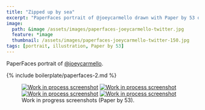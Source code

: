 ```yaml
---
title: "Zipped up by sea"
excerpt: "PaperFaces portrait of @joeycarmello drawn with Paper by 53 on an iPad."
image: 
  path: &image /assets/images/paperfaces-joeycarmello-twitter.jpg 
  feature: *image
  thumbnail: /assets/images/paperfaces-joeycarmello-twitter-150.jpg
tags: [portrait, illustration, Paper by 53]
---
```


PaperFaces portrait of <a href="http://twitter.com/joeycarmello">@joeycarmello</a>.

{% include boilerplate/paperfaces-2.md %}

<figure class="half">
	<a href="/assets/images/paperfaces-joeycarmello-process-1-lg.jpg"><img src="/assets/images/paperfaces-joeycarmello-process-1-600.jpg" alt="Work in process screenshot"></a>
	<a href="/assets/images/paperfaces-joeycarmello-process-2-lg.jpg"><img src="/assets/images/paperfaces-joeycarmello-process-2-600.jpg" alt="Work in process screenshot"></a>
	<a href="/assets/images/paperfaces-joeycarmello-process-3-lg.jpg"><img src="/assets/images/paperfaces-joeycarmello-process-3-600.jpg" alt="Work in process screenshot"></a>
	<a href="/assets/images/paperfaces-joeycarmello-process-4-lg.jpg"><img src="/assets/images/paperfaces-joeycarmello-process-4-600.jpg" alt="Work in process screenshot"></a>
	<figcaption>Work in progress screenshots (Paper by 53).</figcaption>
</figure>
